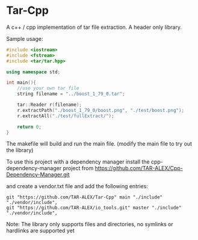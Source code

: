 # Tar-Cpp

A c++ / cpp implementation of tar file extraction. A header only library.

Sample usage:



```c++
#include <iostream>
#include <fstream>
#include <tar/tar.hpp>

using namespace std;

int main(){
    //use your own tar file
    string filename = "../boost_1_79_0.tar";

    tar::Reader r(filename);
    r.extractPath("./boost_1_79_0/boost.png", "./test/boost.png");
    r.extractAll("./test/fullExtract/");

    return 0;
}
```

The makefile will build and run the main file. (modify the main file to try out the library)


To use this project with a dependency manager install the cpp-dependency-manager project from https://github.com/TAR-ALEX/Cpp-Dependency-Manager.git

and create a vendor.txt file and add the following entries:

```
git "https://github.com/TAR-ALEX/Tar-Cpp" main "./include" "./vendor/include",
git "https://github.com/TAR-ALEX/io_tools.git" master "./include" "./vendor/include",

```

Note: The library only supports files and directories, no symlinks or hardlinks are supported yet
